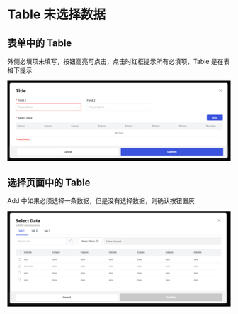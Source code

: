 # Table 未选择数据

## 表单中的 Table

外侧必填项未填写，按钮高亮可点击，点击时红框提示所有必填项，Table 是在表格下提示

![001](/001.png)

## 选择页面中的 Table

Add 中如果必须选择一条数据，但是没有选择数据，则确认按钮置灰

![002](/002.png)
